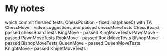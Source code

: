 # My notes

which commit finished tests:
    ChessPosition   - fixed init(phase0) with TA
    ChessMove       - video suggestions and passed chessMoveTests
    ChessBoard      - passed chessBoardTests
    KingMove        - passed KingMoveTests
    PawnMove        - passed PawnMoveTests
    RookMove        - passed RookMoveTests
    BishopMove      - passed BishopMoveTests
    QueenMove       - passed QueenMoveTests
    KnightMove      - passed KnightMoveTests